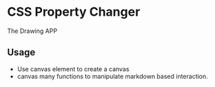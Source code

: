 # CSS Property Changer
The Drawing APP

## Usage

<ul>
<li>Use canvas element to create a canvas</li>
<li>canvas many functions to manipulate markdown based interaction.</li>
</ul>
